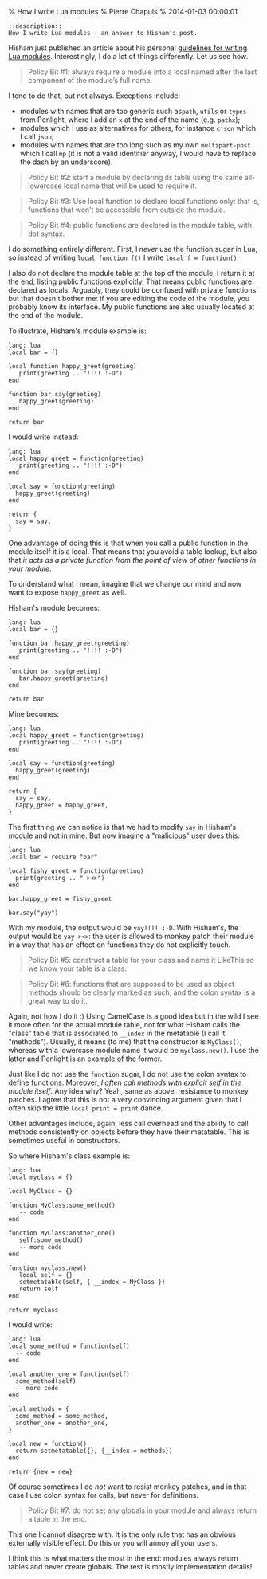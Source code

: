 % How I write Lua modules
% Pierre Chapuis
% 2014-01-03 00:00:01

    ::description::
    How I write Lua modules - an answer to Hisham's post.

Hisham just published an article about his personal [guidelines for writing Lua modules](http://hisham.hm/2014/01/02/how-to-write-lua-modules-in-a-post-module-world/). Interestingly, I do a lot of things differently. Let us see how.

> Policy Bit #1: always require a module into a local named after the last component of the module’s full name.

I tend to do that, but not always. Exceptions include:

- modules with names that are too generic such as`path`, `utils` or `types` from Penlight, where I add an `x` at the end of the name (e.g. `pathx`);
- modules which I use as alternatives for others, for instance `cjson` which I call `json`;
- modules with names that are too long such as my own `multipart-post` which I call `mp` (it is not a valid identifier anyway, I would have to replace the dash by an underscore).

> Policy Bit #2: start a module by declaring its table using the same all-lowercase local name that will be used to require it.

> Policy Bit #3: Use local function to declare local functions only: that is, functions that won’t be accessible from outside the module.

> Policy Bit #4: public functions are declared in the module table, with dot syntax.

I do something entirely different. First, I *never* use the function sugar in Lua, so instead of writing `local function f()` I write `local f = function()`.

I also do not declare the module table at the top of the module, I return it at the end, listing public functions explicitly. That means public functions are declared as locals. Arguably, they could be confused with private functions but that doesn't bother me: if you are editing the code of the module, you probably know its interface. My public functions are also usually located at the end of the module.

To illustrate, Hisham's module example is:

    lang: lua
    local bar = {}

    local function happy_greet(greeting)
       print(greeting .. "!!!! :-D")
    end

    function bar.say(greeting)
       happy_greet(greeting)
    end

    return bar

I would write instead:

    lang: lua
    local happy_greet = function(greeting)
       print(greeting .. "!!!! :-D")
    end

    local say = function(greeting)
      happy_greet(greeting)
    end

    return {
      say = say,
    }

One advantage of doing this is that when you call a public function in the module itself it is a local. That means that you avoid a table lookup, but also that *it acts as a private function from the point of view of other functions in your module*.

To understand what I mean, imagine that we change our mind and now want to expose `happy_greet` as well.

Hisham's module becomes:

    lang: lua
    local bar = {}

    function bar.happy_greet(greeting)
       print(greeting .. "!!!! :-D")
    end

    function bar.say(greeting)
       bar.happy_greet(greeting)
    end

    return bar

Mine becomes:

    lang: lua
    local happy_greet = function(greeting)
       print(greeting .. "!!!! :-D")
    end

    local say = function(greeting)
      happy_greet(greeting)
    end

    return {
      say = say,
      happy_greet = happy_greet,
    }

The first thing we can notice is that we had to modify `say` in Hisham's module and not in mine. But now imagine a "malicious" user does this:

    lang: lua
    local bar = require "bar"

    local fishy_greet = function(greeting)
      print(greeting .. " ><>")
    end

    bar.happy_greet = fishy_greet

    bar.say("yay")

With my module, the output would be `yay!!!! :-D`. With Hisham's, the output would be `yay ><>`: the user is allowed to monkey patch their module in a way that has an effect on functions they do not explicitly touch.

> Policy Bit #5: construct a table for your class and name it LikeThis so we know your table is a class.

> Policy Bit #6: functions that are supposed to be used as object methods should be clearly marked as such, and the colon syntax is a great way to do it.

Again, not how I do it :) Using CamelCase is a good idea but in the wild I see it more often for the actual module table, not for what Hisham calls the "class" table that is associated to `__index` in the metatable (I call it "methods"). Usually, it means (to me) that the constructor is `MyClass()`, whereas with a lowercase module name it would be `myclass.new()`. I use the latter and Penlight is an example of the former.

Just like I do not use the `function` sugar, I do not use the colon syntax to define functions. Moreover, *I often call methods with explicit self in the module itself*. Any idea why? Yeah, same as above, resistance to monkey patches. I agree that this is not a very convincing argument given that I often skip the little `local print = print` dance.

Other advantages include, again, less call overhead and the ability to call methods consistently on objects before they have their metatable. This is sometimes useful in constructors.

So where Hisham's class example is:

    lang: lua
    local myclass = {}

    local MyClass = {}

    function MyClass:some_method()
       -- code
    end

    function MyClass:another_one()
       self:some_method()
       -- more code
    end

    function myclass.new()
       local self = {}
       setmetatable(self, { __index = MyClass })
       return self
    end

    return myclass

I would write:

    lang: lua
    local some_method = function(self)
      -- code
    end

    local another_one = function(self)
      some_method(self)
      -- more code
    end

    local methods = {
      some_method = some_method,
      another_one = another_one,
    }

    local new = function()
      return setmetatable({}, {__index = methods})
    end

    return {new = new}

Of course sometimes I do *not* want to resist monkey patches, and in that case I use colon syntax for calls, but never for definitions.

> Policy Bit #7: do not set any globals in your module and always return a table in the end.

This one I cannot disagree with. It is the only rule that has an obvious externally visible effect. Do this or you will annoy all your users.

I think this is what matters the most in the end: modules always return tables and never create globals. The rest is mostly implementation details!
